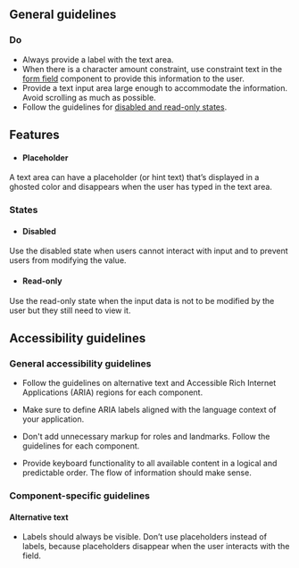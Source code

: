 ## General guidelines

### Do

  * Always provide a label with the text area.
  * When there is a character amount constraint, use constraint text in the [form field](/components/form-field/) component to provide this information to the user. 
  * Provide a text input area large enough to accommodate the information. Avoid scrolling as much as possible. 
  * Follow the guidelines for [disabled and read-only states](/patterns/general/disabled-and-read-only-states/).



## Features

  * #### Placeholder

A text area can have a placeholder (or hint text) that’s displayed in a ghosted color and disappears when the user has typed in the text area.




### States

  * #### Disabled

Use the disabled state when users cannot interact with input and to prevent users from modifying the value. 

  * #### Read-only

Use the read-only state when the input data is not to be modified by the user but they still need to view it.




## Accessibility guidelines

### General accessibility guidelines

  * Follow the guidelines on alternative text and Accessible Rich Internet Applications (ARIA) regions for each component.

  * Make sure to define ARIA labels aligned with the language context of your application.

  * Don't add unnecessary markup for roles and landmarks. Follow the guidelines for each component.

  * Provide keyboard functionality to all available content in a logical and predictable order. The flow of information should make sense.




### Component-specific guidelines

#### Alternative text

  * Labels should always be visible. Don’t use placeholders instead of labels, because placeholders disappear when the user interacts with the field.



